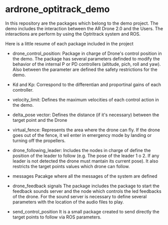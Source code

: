 # ardrone_optitrack_demo

In this repository are the packages which belong to the demo project.
The demo includes the interaction between the AR Drone 2.0 and the Users. The interactions are perform by using the Optritrack system and ROS. 

Here is a little resume of each package included in the project

* drone_control_position:
Package in charge of Drone's control position in the demo. The package has several parameters  definded to modify the behavior of the internal P or PD controllers (altitude, pich, roll and yaw). Also between the parameter are defined the safety restrictions for the demo. 

 * Kd and Kp: Correspond to the differentian and proportinal gains of each controller.
 * velocity_limit: Defines the maximum velocities of each control action in the demo.
 * delta_pose vector: Defines the distance (if it's necessary) between the target point and the Drone
 * virtual_fence: Represents the area where the drone can fly. If the drone goes out of the fence, it wil enter in emergency mode by landing or turning off the propellers.

* drone_following_leader:
Includes the nodes in charge of define the position of the leader to follow (e.g. The pose of the leader 1 o 2. If any leader is not detected the drone must mantain its current pose). It also restricts the target points values which drone can follow. 

* messages
Pacakge where all the messages of the system are defined

* drone_feedback signals
The package includes the package to start the feedback sounds server and the node which controls the led feedbacks of the drone. For the sound server is necessary to define several parameters with the location of the audio files to play.

* send_control_position
It is a small package created to send directly the target points to follow via ROS parameters.


